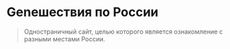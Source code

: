 # Genешествия по России
> Одностраничный сайт, целью которого является ознакомление с разными местами России.
